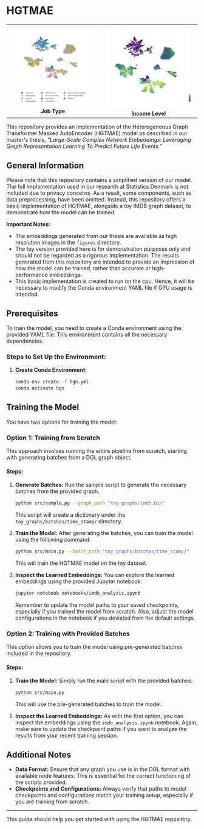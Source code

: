 # HGTMAE
<p align="center">
  <table>
    <tr>
      <td align="center">
        <img src="figures/front_figures/high_res_plot_DISCO_KODE.png" alt="DISCO KODE Plot" width="90%">
        <br><strong>Job Type</strong>
      </td>
      <td align="center">
        <img src="figures/front_figures/high_res_plot_Q_BREDT_LOEN_BELOEB.png" alt="Q BREDT LOEN BELOEB Plot" width="90%">
        <br><strong>Income Level</strong>
      </td>
    </tr>
  </table>
</p>

This repository provides an implementation of the Heterogeneous Graph Transformer Masked AutoEncoder (HGTMAE) model as described in our master's thesis, *"Large-Scale Complex Network Embeddings: Leveraging Graph Representation Learning To Predict Future Life Events."* 

## General Information

Please note that this repository contains a simplified version of our model. The full implementation used in our research at Statistics Denmark is not included due to privacy concerns. As a result, some components, such as data preprocessing, have been omitted. Instead, this repository offers a basic implementation of HGTMAE, alongside a toy IMDB graph dataset, to demonstrate how the model can be trained.

**Important Notes:**

- The embeddings generated from our thesis are available as high resolution images in the `figures` directory.
- The toy version provided here is for demonstration purposes only and should not be regarded as a rigorous implementation. The results generated from this repository are intended to provide an impression of how the model can be trained, rather than accurate or high-performance embeddings.
- This basic implementation is created to run on the cpu. Hence, it will be necessary to modify the Conda environment YAML file if GPU usage is intended.

## Prerequisites

To train the model, you need to create a Conda environment using the provided YAML file. This environment contains all the necessary dependencies.

### Steps to Set Up the Environment:

1. **Create Conda Environment:**
   ```bash
   conda env create -f hgn.yml
   conda activate hgn
   ```

## Training the Model

You have two options for training the model:

### Option 1: Training from Scratch

This approach involves running the entire pipeline from scratch, starting with generating batches from a DGL graph object.

#### Steps:

1. **Generate Batches:**
   Run the sample script to generate the necessary batches from the provided graph.
   ```bash
   python src/sample.py --graph_path "toy_graphs/imdb.bin"
   ```
   This script will create a dictionary under the `toy_graphs/batches/time_stamp/` directory.

2. **Train the Model:**
   After generating the batches, you can train the model using the following command:
   ```bash
   python src/main.py --batch_path "toy_graphs/batches/time_stamp/"
   ```
   This will train the HGTMAE model on the toy dataset.

3. **Inspect the Learned Embeddings:**
   You can explore the learned embeddings using the provided Jupyter notebook:
   ```bash
   jupyter notebook notebooks/imdb_analysis.ipynb
   ```
   Remember to update the model paths to your saved checkpoints, especially if you trained the model from scratch. Also, adjust the model configurations in the notebook if you deviated from the default settings.

### Option 2: Training with Provided Batches

This option allows you to train the model using pre-generated batches included in the repository.

#### Steps:

1. **Train the Model:**
   Simply run the main script with the provided batches:
   ```bash
   python src/main.py
   ```
   This will use the pre-generated batches to train the model.

2. **Inspect the Learned Embeddings:**
   As with the first option, you can inspect the embeddings using the `imdb_analysis.ipynb` notebook. Again, make sure to update the checkpoint paths if you want to analyze the results from your recent training session.

## Additional Notes

- **Data Format:** Ensure that any graph you use is in the DGL format with available node features. This is essential for the correct functioning of the scripts provided.
- **Checkpoints and Configurations:** Always verify that paths to model checkpoints and configurations match your training setup, especially if you are training from scratch.

---

This guide should help you get started with using the HGTMAE repository.